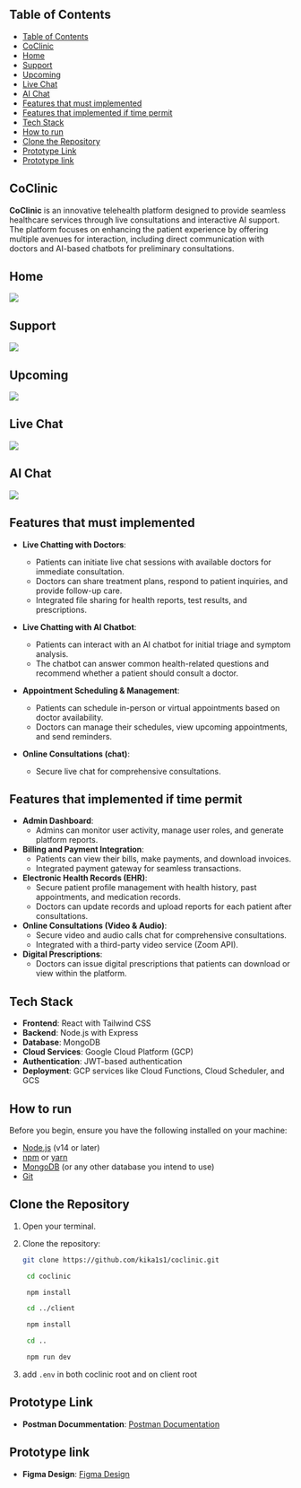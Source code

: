 ## Table of Contents

- [Table of Contents](#table-of-contents)
- [CoClinic](#coclinic)
- [Home](#home)
- [Support](#support)
- [Upcoming](#upcoming)
- [Live Chat](#live-chat)
- [AI Chat](#ai-chat)
- [Features that must implemented](#features-that-must-implemented)
- [Features that  implemented if time permit](#features-that--implemented-if-time-permit)
- [Tech Stack](#tech-stack)
- [How to run](#how-to-run)
- [Clone the Repository](#clone-the-repository)
- [Prototype Link](#prototype-link)
- [Prototype link](#prototype-link-1)

  



## CoClinic
  **CoClinic** is an innovative telehealth platform designed to provide seamless healthcare services through live consultations and interactive AI support.
  The platform focuses on enhancing the patient experience by offering multiple avenues for interaction, including direct communication with doctors and AI-based chatbots for preliminary consultations.

## Home
<img src="uploads/homepage.png"/>


## Support
<img src="uploads/support.png"/>

## Upcoming
<img src="uploads/upcoming.png"/>

## Live Chat
<img src="uploads/livechat.png"/>

## AI Chat
<img src="uploads/aichat.png"/>



## Features that must implemented 

- **Live Chatting with Doctors**: 
  - Patients can initiate live chat sessions with available doctors for immediate consultation.
  - Doctors can share treatment plans, respond to patient inquiries, and provide follow-up care.
  - Integrated file sharing for health reports, test results, and prescriptions.

- **Live Chatting with AI Chatbot**:
  - Patients can interact with an AI chatbot for initial triage and symptom analysis.
  - The chatbot can answer common health-related questions and recommend whether a patient should consult a doctor.

- **Appointment Scheduling & Management**:
  - Patients can schedule in-person or virtual appointments based on doctor availability.
  - Doctors can manage their schedules, view upcoming appointments, and send reminders.

- **Online Consultations (chat)**:
  - Secure live chat for comprehensive consultations.



## Features that  implemented if time permit 
- **Admin Dashboard**:
  - Admins can monitor user activity, manage user roles, and generate platform reports.
- **Billing and Payment Integration**:
  - Patients can view their bills, make payments, and download invoices.
  - Integrated payment gateway for seamless transactions.
- **Electronic Health Records (EHR)**:
  - Secure patient profile management with health history, past appointments, and medication records.
  - Doctors can update records and upload reports for each patient after consultations.
- **Online Consultations (Video & Audio)**:
  - Secure video and audio  calls chat for comprehensive consultations.
  - Integrated with a third-party video service  (Zoom API).
- **Digital Prescriptions**:
  - Doctors can issue digital prescriptions that patients can download or view within the platform.


## Tech Stack
- **Frontend**: React with Tailwind CSS
- **Backend**: Node.js with Express
- **Database**: MongoDB
- **Cloud Services**: Google Cloud Platform (GCP)
- **Authentication**: JWT-based authentication
- **Deployment**: GCP services like Cloud Functions, Cloud Scheduler, and GCS












## How to run

Before you begin, ensure you have the following installed on your machine:

- [Node.js](https://nodejs.org/) (v14 or later)
- [npm](https://www.npmjs.com/) or [yarn](https://yarnpkg.com/)
- [MongoDB](https://www.mongodb.com/) (or any other database you intend to use)
- [Git](https://git-scm.com/)


## Clone the Repository

1. Open your terminal.
2. Clone the repository:

   ```bash
   git clone https://github.com/kika1s1/coclinic.git

    cd coclinic

    npm install

    cd ../client

    npm install

    cd ..

    npm run dev
3.  add `.env` in both coclinic root and on client root
   


## Prototype Link
- **Postman Docummentation**: [Postman Documentation](https://documenter.getpostman.com/view/36018169/2sAXxJjbLa)


## Prototype link
- **Figma Design**: [Figma Design](https://www.figma.com/design/rfQw6dqtZmoA0PmTSwmUjH/CoClinic?node-id=0-1&t=HeFqUf8QsQ6nlb0g-1)